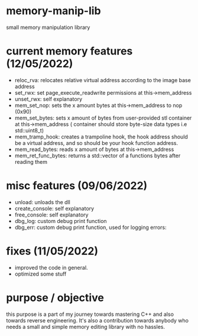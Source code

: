 # memory-manip-lib
small memory manipulation library
# current memory features (12/05/2022)
- reloc_rva:
relocates relative virtual address according to the image base address
- set_rwx: 
set page_execute_readwrite permissions at this->mem_address
- unset_rwx:
self explanatory
- mem_set_nop:
sets the x amount bytes at this->mem_address to nop (0x90)
- mem_set_bytes:
sets x amount of bytes from user-provided stl container at this->mem_address ( container should store byte-size data types i.e std::uint8_t)
- mem_tramp_hook: 
creates a trampoline hook, the hook address should be a virtual address, and so should be your hook function address.
- mem_read_bytes: 
reads x amount of bytes at this->mem_address
-  mem_ret_func_bytes:
returns a std::vector of a functions bytes after reading them
# misc features (09/06/2022)
- unload:
unloads the dll
- create_console:
self explanatory
- free_console: 
self explanatory
- dbg_log: 
custom debug print function
- dbg_err: 
custom debug print function, used for logging errors:

# fixes (11/05/2022)
- improved the code in general.
- optimized some stuff

# purpose / objective
this purpose is a part of my journey towards mastering C++ and also towards reverse engineering. It's also a contribution towards anybody who needs a small and simple memory editing library with no hassles.
